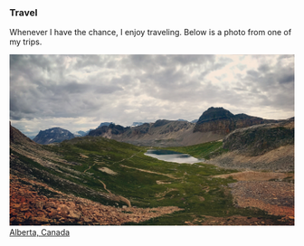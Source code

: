 ---
---
### Travel
Whenever I have the chance, I enjoy traveling. Below is a photo from one of my trips. 

![Lake Helen](/pics/IMG_6896.JPG)
[Alberta, Canada](https://goo.gl/maps/NBE9uhN3whaPzVR17)
